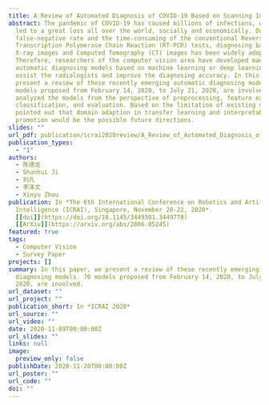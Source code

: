 ```yaml
---
title: A Review of Automated Diagnosis of COVID-19 Based on Scanning Images
abstract: The pandemic of COVID-19 has caused millions of infections, which has
  led to a great loss all over the world, socially and economically. Due to the
  false-negative rate and the time-consuming of the conventional Reverse
  Transcription Polymerase Chain Reaction (RT-PCR) tests, diagnosing based on
  X-ray images and Computed Tomography (CT) images has been widely adopted.
  Therefore, researchers of the computer vision area have developed many
  automatic diagnosing models based on machine learning or deep learning to
  assist the radiologists and improve the diagnosing accuracy. In this paper, we
  present a review of these recently emerging automatic diagnosing models. 70
  models proposed from February 14, 2020, to July 21, 2020, are involved. We
  analyzed the models from the perspective of preprocessing, feature extraction,
  classification, and evaluation. Based on the limitation of existing models, we
  pointed out that domain adaption in transfer learning and interpretability
  promotion would be the possible future directions.
slides: ""
url_pdf: publication/icrai2020review/A_Review_of_Automated_Diagnosis_of_COVID_19_Based_on_Scanning_Images.pdf
publication_types:
  - "1"
authors:
  - 陈德龙
  - Shunhui Ji
  - 刘凡
  - 李泽文
  - Xinyu Zhou
publication: In *The 6th International Conference on Robotics and Artificial
  Intelligence (ICRAI), Singapore, November 20-22, 2020*.
  [[doi]](https://doi.org/10.1145/3449301.3449778)
  [[ArXiv]](https://arxiv.org/abs/2006.05245)
featured: true
tags:
  - Computer Vision
  - Survey Paper
projects: []
summary: In this paper, we present a review of these recently emerging automatic
  diagnosing models. 70 models proposed from February 14, 2020, to July 21,
  2020, are involved.
url_dataset: ""
url_project: ""
publication_short: In *ICRAI 2020*
url_source: ""
url_video: ""
date: 2020-11-09T00:00:00Z
url_slides: ""
links: null
image:
  preview_only: false
publishDate: 2020-11-20T00:00:00Z
url_poster: ""
url_code: ""
doi: ""
---
```

